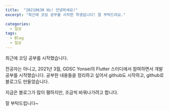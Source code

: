 ```yaml
---
title:  "20210630 Hi! 안녕하세요!"
excerpt: "최근에 코딩 공부를 시작한 학생입니다! 잘 부탁드려요."

categories:
  - 일상
tags:
  - Blog
  - 일상
---
```


최근에 코딩 공부를 시작했습니다. 

전공자는 아니고, 2021년 3월, GDSC Yonsei의 Flutter 스터디에서 참여하면서 개발 공부를 시작했습니다. 
공부한 내용들을 정리하고 싶어서 github도 시작하고, github로 블로그도 만들었습니다.

지금은 블로그가 많이 휑하지만, 조금씩 바꿔나가려고 합니다.

잘 부탁드립니다~
